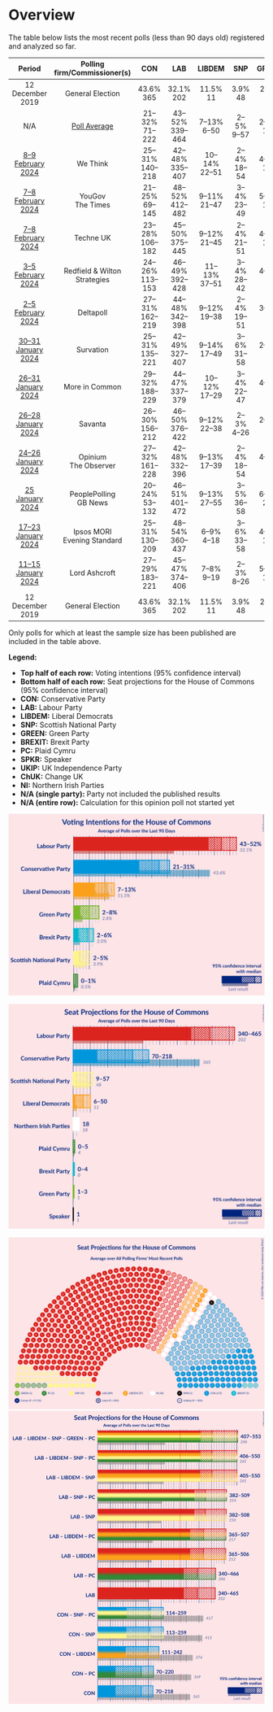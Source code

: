 # Overview

The table below lists the most recent polls (less than 90 days old) registered and analyzed so far.

| Period     | Polling firm/Commissioner(s) | CON | LAB | LIBDEM | SNP | GREEN | BREXIT | PC | SPKR | UKIP | ChUK | NI |
|:----------:|:----------------------------:|:--:|:--:|:--:|:--:|:--:|:--:|:--:|:--:|:--:|:--:|:--:|
| 12 December 2019 | General Election | 43.6% <br> 365 | 32.1% <br> 202 | 11.5% <br> 11 | 3.9% <br> 48 | 2.8% <br> 1 | 2.0% <br> 0 | 0.5% <br> 4 | 0.1% <br> 1 | 0.1% <br> 0 | 0.0% <br> 0 | 0.0% <br> 18 |
| N/A | [Poll Average](average.html) | 21–32% <br> 71–222 | 43–52% <br> 339–464 | 7–13% <br> 6–50 | 2–5% <br> 9–57 | 2–8% <br> 1–3 | 2–6% <br> 0–4 | 0–1% <br> 0–5 | N/A <br> 1 | N/A <br> N/A | N/A <br> N/A | N/A <br> 18 |
| [8–9 February 2024](2024-02-09-WeThink.html) | We Think | 25–31% <br> 140–218 | 42–48% <br> 335–407 | 10–14% <br> 22–51 | 2–4% <br> 18–54 | 4–7% <br> 1–2 | 4–6% <br> 0–4 | N/A <br> N/A | N/A <br> 1 | N/A <br> N/A | N/A <br> N/A | N/A <br> 18 |
| [7–8 February 2024](2024-02-08-YouGov.html) | YouGov <br> The Times | 21–25% <br> 69–145 | 48–52% <br> 412–482 | 9–11% <br> 21–47 | 3–4% <br> 23–49 | 5–7% <br> 1–3 | 5–7% <br> 3–4 | 0–1% <br> 0–4 | N/A <br> 1 | N/A <br> N/A | N/A <br> N/A | N/A <br> 18 |
| [7–8 February 2024](2024-02-08-TechneUK.html) | Techne UK | 23–28% <br> 106–182 | 45–50% <br> 375–445 | 9–12% <br> 21–45 | 2–4% <br> 21–51 | 4–6% <br> 1–2 | 4–6% <br> 0–4 | N/A <br> N/A | N/A <br> 1 | N/A <br> N/A | N/A <br> N/A | N/A <br> 18 |
| [3–5 February 2024](2024-02-05-RedfieldWiltonStrategies.html) | Redfield & Wilton Strategies | 24–26% <br> 113–153 | 46–49% <br> 392–428 | 11–13% <br> 37–51 | 3–4% <br> 28–42 | 4–5% <br> 1 | 5–6% <br> 3–4 | N/A <br> N/A | N/A <br> 1 | N/A <br> N/A | N/A <br> N/A | N/A <br> 18 |
| [2–5 February 2024](2024-02-05-Deltapoll.html) | Deltapoll | 27–31% <br> 162–219 | 44–48% <br> 342–398 | 9–12% <br> 19–38 | 2–4% <br> 19–51 | 3–5% <br> 1 | 3–5% <br> 0–3 | N/A <br> N/A | N/A <br> 1 | N/A <br> N/A | N/A <br> N/A | N/A <br> 18 |
| [30–31 January 2024](2024-01-31-Survation.html) | Survation | 25–31% <br> 135–221 | 42–49% <br> 327–407 | 9–14% <br> 17–49 | 3–6% <br> 31–58 | 2–4% <br> 1 | 2–5% <br> 0–3 | N/A <br> N/A | N/A <br> 1 | N/A <br> N/A | N/A <br> N/A | N/A <br> 18 |
| [26–31 January 2024](2024-01-31-MoreinCommon.html) | More in Common | 29–32% <br> 188–229 | 44–47% <br> 337–379 | 10–12% <br> 17–29 | 3–4% <br> 22–47 | 4–6% <br> 1 | 3–4% <br> 0–3 | N/A <br> N/A | N/A <br> 1 | N/A <br> N/A | N/A <br> N/A | N/A <br> 18 |
| [26–28 January 2024](2024-01-28-Savanta.html) | Savanta | 26–30% <br> 156–212 | 46–50% <br> 376–422 | 9–12% <br> 22–38 | 2–3% <br> 4–26 | 2–3% <br> 1 | 3–5% <br> 0–3 | N/A <br> N/A | N/A <br> 1 | N/A <br> N/A | N/A <br> N/A | N/A <br> 18 |
| [24–26 January 2024](2024-01-26-Opinium.html) | Opinium <br> The Observer | 27–32% <br> 161–228 | 42–48% <br> 332–396 | 9–13% <br> 17–39 | 2–4% <br> 18–54 | 4–6% <br> 1 | 4–6% <br> 0–4 | N/A <br> N/A | N/A <br> 1 | N/A <br> N/A | N/A <br> N/A | N/A <br> 18 |
| [25 January 2024](2024-01-25-PeoplePolling.html) | PeoplePolling <br> GB News | 20–24% <br> 53–132 | 46–51% <br> 401–472 | 9–13% <br> 27–55 | 3–5% <br> 36–58 | 6–9% <br> 2–4 | 5–7% <br> 3–6 | N/A <br> N/A | N/A <br> 1 | N/A <br> N/A | N/A <br> N/A | N/A <br> 18 |
| [17–23 January 2024](2024-01-23-IpsosMORI.html) | Ipsos MORI <br> Evening Standard | 25–31% <br> 130–209 | 48–54% <br> 360–437 | 6–9% <br> 4–18 | 3–6% <br> 33–58 | 4–7% <br> 1–3 | 1–3% <br> 0 | N/A <br> N/A | N/A <br> 1 | N/A <br> N/A | N/A <br> N/A | N/A <br> 18 |
| [11–15 January 2024](2024-01-15-LordAshcroft.html) | Lord Ashcroft | 27–29% <br> 183–221 | 45–47% <br> 374–406 | 7–8% <br> 9–19 | 2–3% <br> 8–26 | 5–7% <br> 1–2 | 4–5% <br> 0–3 | 1% <br> 5 | N/A <br> 1 | N/A <br> N/A | N/A <br> N/A | N/A <br> 18 |
| 12 December 2019 | General Election | 43.6% <br> 365 | 32.1% <br> 202 | 11.5% <br> 11 | 3.9% <br> 48 | 2.8% <br> 1 | 2.0% <br> 0 | 0.5% <br> 4 | 0.1% <br> 1 | 0.1% <br> 0 | 0.0% <br> 0 | 0.0% <br> 18 |

Only polls for which at least the sample size has been published are included in the table above.

**Legend:**
+ **Top half of each row:** Voting intentions (95% confidence interval)
+ **Bottom half of each row:** Seat projections for the House of Commons (95% confidence interval)
+ **CON:** Conservative Party
+ **LAB:** Labour Party
+ **LIBDEM:** Liberal Democrats
+ **SNP:** Scottish National Party
+ **GREEN:** Green Party
+ **BREXIT:** Brexit Party
+ **PC:** Plaid Cymru
+ **SPKR:** Speaker
+ **UKIP:** UK Independence Party
+ **ChUK:** Change UK
+ **NI:** Northern Irish Parties
+ **N/A (single party):** Party not included the published results
+ **N/A (entire row):** Calculation for this opinion poll not started yet


![Graph with voting intentions not yet produced](average.png "Voting Intentions")

![Graph with seats not yet produced](average-seats.png "Seats")

![Graph with seating plan not yet produced](average-seating-plan.png "Seating Plan")
![Graph with coalitions seats not yet produced](average-coalitions-seats.png "Coalitions Seats")
